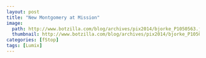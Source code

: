 ```yaml
---
layout: post
title: "New Montgomery at Mission"
image:
  path: http://www.botzilla.com/blog/archives/pix2014/bjorke_P1050563.jpg
  thumbnail: http://www.botzilla.com/blog/archives/pix2014/bjorke_P1050563.jpg
categories: [fStop]
tags: [Lumix]
---
```


